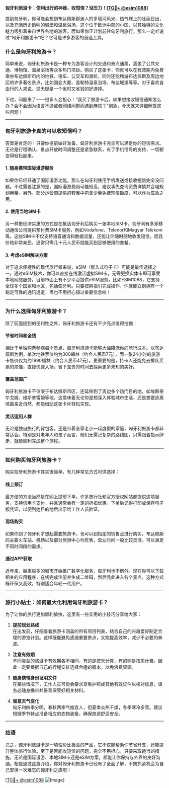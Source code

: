 **匈牙利旅游卡：便利出行的神器，收短信？没压力！[[TG💪+ @esim1088](https://t.me/s/esim1088)]**

提到匈牙利，你可能会想到布达佩斯那迷人的多瑙河风光、热气球上的壮丽日出，以及充满历史韵味的城堡和温泉浴场。这个位于欧洲中部的小国，以其独特的文化魅力吸引着来自世界各地的游客。而如果你正计划前往匈牙利旅行，那么一定听说过“匈牙利旅游卡”吧？它可是许多游客的首选工具。

### **什么是匈牙利旅游卡？**

简单来说，匈牙利旅游卡是一种专为游客设计的交通和景点通票，涵盖了公共交通、博物馆、温泉浴场等众多热门项目。购买了这张卡，你就可以在有效期内免费乘坐布达佩斯市内的地铁、电车、公交车和渡轮，同时还能畅游布达佩斯及周边地区的许多著名景点，比如国会大厦、盖勒特温泉浴场、布达城堡等等。对于喜欢自由行的人来说，这无疑是一个省时又省钱的好选择。

不过，问题来了——很多人会担心：“我买了旅游卡后，如果想接收短信通知怎么办？会不会因为语言不通或者网络问题而遇到麻烦？”别急，今天就来详细解答这些问题！

---

### **匈牙利旅游卡真的可以收短信吗？**

答案是肯定的！只要你提前做好准备，匈牙利旅游卡完全可以满足你的短信需求。无论是行程确认、景点开放时间调整还是紧急联系，有了手机信号的支持，一切都变得轻松起来。

#### **1. 随身携带国际漫游服务**
如果你已经开通了国际漫游功能，那么在匈牙利使用手机发送或接收短信完全没问题。不过需要注意的是，国际漫游费用可能较高，建议事先查询资费详情并合理规划用量。另外，部分运营商提供的套餐中包含少量免费短信额度，可以作为应急之用。

#### **2. 使用当地SIM卡**
另一种更经济实惠的方式是在抵达匈牙利后购买一张本地SIM卡。匈牙利有多家移动通信公司提供预付费SIM卡服务，例如Vodafone、Telenor和Magyar Telekom等。这些SIM卡不仅支持语音通话和数据流量，还能让你随时随地收发短信。而且价格非常亲民，通常只需几十元人民币就能买到足够使用的套餐。

#### **3. 考虑eSIM解决方案**
对于追求便捷性的现代旅行者来说，eSIM（嵌入式电子卡）可能是最佳选择之一。通过eSIM技术，你可以直接在线激活虚拟SIM卡，无需更换实体卡即可享受本地网络服务。目前市面上有不少平台提供eSIM服务，比如ESIM1088，它支持全球多个国家和地区，包括匈牙利。只要按照指引完成操作，你就能立刻拥有一个稳定可靠的通讯通道，再也不用担心错过重要信息啦！

---

### **为什么选择匈牙利旅游卡？**

除了前面提到的便利性之外，匈牙利旅游卡还有不少亮点值得挖掘：

#### **节省时间和金钱**
相比于单独购票参观每个景点，匈牙利旅游卡能够大幅降低你的旅行成本。以布达佩斯为例，单次地铁票价约为300福林（约合人民币7元），而一张24小时的旅游卡售价仅为约1990福林（约合人民币47元）。更重要的是，持卡人还能免去排队买票的烦恼，直接快速入场，省下宝贵的时间去探索更多未知的美好。

#### **覆盖范围广**
匈牙利旅游卡不仅限于布达佩斯市区，还延伸到了周边多个热门目的地，如埃斯泰尔戈姆、维斯普雷姆等地。这意味着无论你是想深入体验城市生活，还是想要逃离喧嚣亲近自然，都能借助这张卡片轻松实现。

#### **灵活适用人群**
无论是独自旅行的背包客，还是带着全家老小一起度假的家庭，匈牙利旅游卡都非常适合。特别是对老年人和孩子而言，他们无需记复杂的路线图，只需跟着指示牌走，就能顺利完成整个旅程。

---

### **如何购买匈牙利旅游卡？**

购买匈牙利旅游卡其实很简单，有几种常见方式可供选择：

#### **线上预订**
最方便的方法当然是在网上提前下单。许多旅行社和官方授权网站都提供这项服务，支持信用卡支付，并且通常会有一定的折扣优惠。下单后记得打印或保存电子版凭证，以便到达目的地后出示给工作人员验证。

#### **现场购买**
如果你到了匈牙利才想起需要旅游卡，也可以到指定的销售点进行购买。布达佩斯的主要火车站、机场以及部分旅游中心均有售，营业时间一般比较灵活，可以满足不同时间段的需求。

#### **通过APP获取**
近年来，越来越多的城市开始推广数字化服务，匈牙利也不例外。现在你可以下载相关的应用程序，在线完成注册并生成二维码，然后凭此进入各个景点。这种方式既环保又高效，特别适合年轻一代用户。

---

### **旅行小贴士：如何最大化利用匈牙利旅游卡？**

为了让你的旅行更加顺利愉快，这里有一些实用的小技巧分享给大家：

1. **提前规划路线**  
   在出发前，仔细查看旅游卡涵盖的所有项目列表，结合自己的兴趣爱好制定合理的游览计划。这样既能避免遗漏重要景点，又能提高效率，减少不必要的奔波。

2. **注意有效期**  
   不同类型的旅游卡有效期各不相同，有的是按天计算，有的则是按周计费。因此一定要根据自己的行程安排选择合适的版本，以免浪费资源。

3. **随身携带身份证明文件**  
   在某些情况下，工作人员可能会要求查看护照或其他有效证件以核对信息，请务必随身携带并妥善保管好相关材料。

4. **留意天气变化**  
   匈牙利四季分明，春秋两季气候宜人，但夏季炎热干燥，冬季寒冷多雪。建议根据季节特点准备相应的衣物装备，确保旅途舒适安全。

---

### **结语**

总之，匈牙利旅游卡是一项性价比极高的产品，它不仅能帮助你节省开支，还能提升整体旅行体验。至于是否能收短信的问题，完全不用担心，只要采取适当的措施，无论是国际漫游、本地SIM卡还是eSIM方案，都能让你保持与外界的良好沟通。相信通过这篇介绍，你对匈牙利旅游卡已经有了全面了解，不妨抓紧机会为自己安排一次难忘的匈牙利之旅吧！

[[TG💪+ @esim1088](https://t.me/s/esim1088) ![Image](https://i.postimg.cc/4NQfJmqS/Snipaste-2025-05-13-00-14-12.png)]